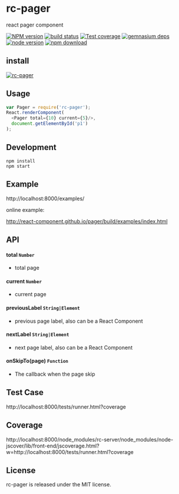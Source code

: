 # rc-pager

react pager component

[![NPM version][npm-image]][npm-url]
[![build status][travis-image]][travis-url]
[![Test coverage][coveralls-image]][coveralls-url]
[![gemnasium deps][gemnasium-image]][gemnasium-url]
[![node version][node-image]][node-url]
[![npm download][download-image]][download-url]

[npm-image]: http://img.shields.io/npm/v/rc-pager.svg?style=flat-square
[npm-url]: http://npmjs.org/package/rc-pager
[travis-image]: https://img.shields.io/travis/react-component/pager.svg?style=flat-square
[travis-url]: https://travis-ci.org/react-component/pager
[coveralls-image]: https://img.shields.io/coveralls/react-component/pager.svg?style=flat-square
[coveralls-url]: https://coveralls.io/r/react-component/pager?branch=master
[gemnasium-image]: http://img.shields.io/gemnasium/react-component/pager.svg?style=flat-square
[gemnasium-url]: https://gemnasium.com/react-component/pager
[node-image]: https://img.shields.io/badge/node.js-%3E=_0.10-green.svg?style=flat-square
[node-url]: http://nodejs.org/download/
[download-image]: https://img.shields.io/npm/dm/rc-pager.svg?style=flat-square
[download-url]: https://npmjs.org/package/rc-pager

## install

[![rc-pager](https://nodei.co/npm/rc-pager.png)](https://npmjs.org/package/rc-pager)

## Usage

```js
var Pager = require('rc-pager');
React.renderComponent(
  <Pager total={10} current={5}/>,
  document.getElementById('p1')
);
```

## Development

```
npm install
npm start
```

## Example

http://localhost:8000/examples/

online example:

http://react-component.github.io/pager/build/examples/index.html

## API

#### total `Number`
  
  * total page

#### current `Number`

  * current page

#### previousLabel `String|Element`

* previous page label, also can be a React Component

#### nextLabel `String|Element`

* next page label, also can be a React Component

#### onSkipTo(page) `Function`
  
  * The callback when the page skip

## Test Case

http://localhost:8000/tests/runner.html?coverage

## Coverage

http://localhost:8000/node_modules/rc-server/node_modules/node-jscover/lib/front-end/jscoverage.html?w=http://localhost:8000/tests/runner.html?coverage

## License

rc-pager is released under the MIT license.
